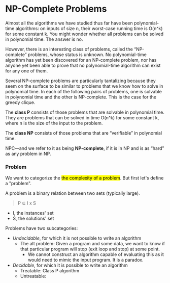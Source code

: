 # NP-Complete Problems
Almost all the algorithms we have studied thus far have been 
polynomial-time algorithms: on inputs of size n, their worst-case 
running time is O(n^k) for some constant k. You might wonder whether all 
problems can be solved in polynomial time. The answer is no.

However, there is an interesting class of problems, called
the “NP-complete” problems, whose status is unknown. 
No polynomial-time algorithm has yet been discovered for an 
NP-complete problem, nor has anyone yet been able to prove that no 
polynomial-time algorithm can exist for any one of them.

Several NP-complete problems are particularly tantalizing because they seem
on the surface to be similar to problems that we know how to solve in polynomial
time. In each of the following pairs of problems, one is solvable in polynomial
time and the other is NP-complete. This is the case for the greedy clique.

The **class P** consists of those problems that are solvable in polynomial time. They
are problems that can be solved in time O(n^k) for some
constant k, where n is the size of the input to the problem.

The **class NP** consists of those problems that are “verifiable” in
polynomial time.

NPC—and we refer to it as being **NP-complete**, if it is in NP and is as
“hard” as any problem in NP.

### Problem
We want to categorize the <mark> the complexity of a problem</mark>. 
But first let's define a "problem".

A problem is a binary relation between two sets (typically large).
> P ⊆ I x S 
* I, the instances' set 
* S, the solutions' set

Problems have two subcategories:
* _Undecidable_, for which it is not possible to write an algorithm
  * The alt problem: Given a program and some data, we want to know if that 
  particular program will stop (exit loop and stop) at some point.
    * We cannot construct an algorithm capable of evaluating this as it would
    need to mimic the input program. It is a paradox.
* _Decidable_, for which it is possible to write an algorithm
  * Treatable: Class P algorithm
  * Untreatable: